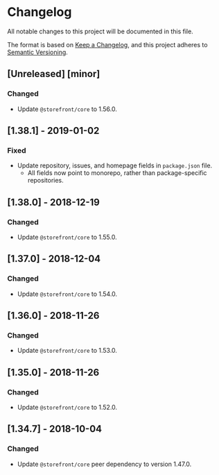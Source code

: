 # Changelog
All notable changes to this project will be documented in this file.

The format is based on [Keep a Changelog](https://keepachangelog.com/en/1.0.0/),
and this project adheres to [Semantic Versioning](https://semver.org/spec/v2.0.0.html).

## [Unreleased] [minor]
### Changed
- Update `@storefront/core` to 1.56.0.

## [1.38.1] - 2019-01-02
### Fixed
- Update repository, issues, and homepage fields in `package.json` file.
  - All fields now point to monorepo, rather than package-specific repositories.

## [1.38.0] - 2018-12-19
### Changed
- Update `@storefront/core` to 1.55.0.

## [1.37.0] - 2018-12-04
### Changed
- Update `@storefront/core` to 1.54.0.

## [1.36.0] - 2018-11-26
### Changed
- Update `@storefront/core` to 1.53.0.

## [1.35.0] - 2018-11-26
### Changed
- Update `@storefront/core` to 1.52.0.

## [1.34.7] - 2018-10-04
### Changed
- Update `@storefront/core` peer dependency to version 1.47.0.

